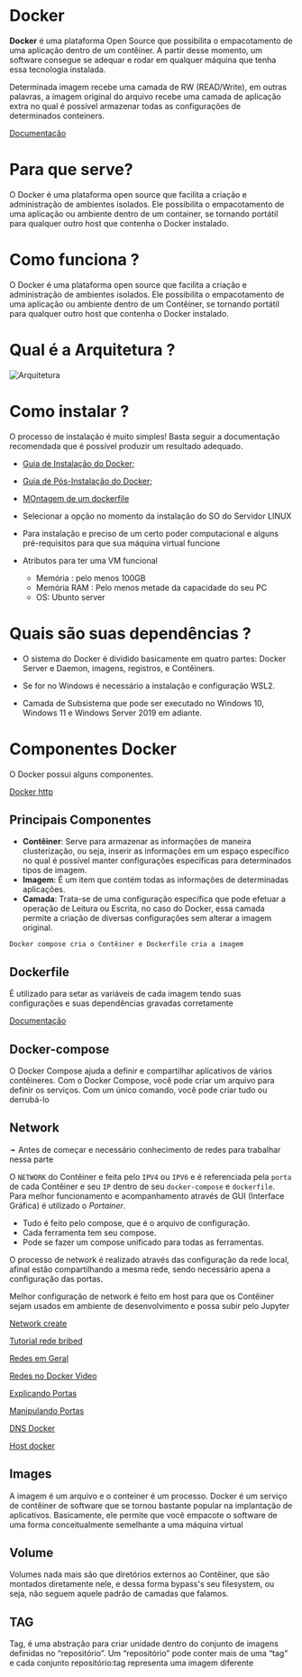 # **Docker**

**Docker** é uma plataforma Open Source que possibilita o empacotamento de uma aplicação dentro de um contêiner. A partir desse momento, um software consegue se adequar e rodar em qualquer máquina que tenha essa tecnologia instalada.

Determinada imagem recebe uma camada de RW (READ/Write), em outras palavras, a imagem original do arquivo recebe uma camada de aplicação extra no qual é possível armazenar todas as configurações de determinados conteiners.

[Documentação](https://docs.docker.com/)

# **Para que serve?**

O Docker é uma plataforma open source que facilita a criação e administração de ambientes isolados. Ele possibilita o empacotamento de uma aplicação ou ambiente dentro de um container, se tornando portátil para qualquer outro host que contenha o Docker instalado.

# **Como funciona ?**

O Docker é uma plataforma open source que facilita a criação e administração de ambientes isolados. Ele possibilita o empacotamento de uma aplicação ou ambiente dentro de um Contêiner, se tornando portátil para qualquer outro host que contenha o Docker instalado.

# **Qual é a Arquitetura ?**

![Arquitetura](Img/Arquitetura.png)

# **Como instalar ?**

O processo de instalação é muito simples!
Basta seguir a documentação recomendada que é possível produzir um resultado adequado.

- [Guia de Instalação do Docker](https://docs.docker.com/engine/install/ubuntu/);
- [Guia de Pós-Instalação do Docker](https://docs.docker.com/engine/install/linux-postinstall/);
- [MOntagem de um dockerfile](https://www.macoratti.net/19/02/dock_imgfile1.htm)
- Selecionar a opção no momento da instalação do SO do Servidor LINUX

- Para instalação e preciso de um certo poder computacional e alguns pré-requisitos para que sua máquina virtual funcione

- Atributos para ter uma VM funcional
  - Memória : pelo menos 100GB
  - Memória RAM : Pelo menos metade da capacidade do seu PC
  - OS: Ubunto server


# **Quais são suas dependências ?**

- O sistema do Docker é dividido basicamente em quatro partes: Docker Server e Daemon, imagens, registros, e Contêiners.

- Se for no Windows é necessário a instalação e configuração WSL2.

- Camada de Subsistema que pode ser executado no Windows 10, Windows 11 e Windows Server 2019 em adiante.

# **Componentes Docker**

O Docker possui alguns componentes.

[Docker http](https://docs.docker.com/desktop/networking/#use-cases-and-workarounds)

## **Principais Componentes**

- **Contêiner**: Serve para armazenar as informações de maneira clusterização, ou seja, inserir as informações em um espaço específico no qual é possível manter configurações específicas para determinados tipos de imagem.
- **Imagem**: É um item que contém todas as informações de determinadas aplicações.
- **Camada**: Trata-se de uma configuração específica que pode efetuar a operação de Leitura ou Escrita, no caso do Docker, essa camada permite a criação de diversas configurações sem alterar a imagem original.



`Docker compose cria o Contêiner e Dockerfile cria a imagem`

## **Dockerfile**

É utilizado para setar as variáveis de cada imagem tendo suas configurações e suas dependências gravadas corretamente

[Documentação](https://docs.docker.com/engine/reference/builder/)

## **Docker-compose**

O Docker Compose ajuda a definir e compartilhar aplicativos de vários contêineres. Com o Docker Compose, você pode criar um arquivo para definir os serviços. Com um único comando, você pode criar tudo ou derrubá-lo

## **Network**

&#10139; Antes de começar e necessário conhecimento de redes para trabalhar nessa parte

O `NETWORK` do Contêiner e feita pelo `IPV4` ou `IPV6` e é referenciada pela `porta` de cada Contêiner e seu `IP` dentro de seu `docker-compose` e `dockerfile`. Para melhor funcionamento e acompanhamento através de GUI (Interface Gráfica) é utilizado o _Portainer_.

- Tudo é feito pelo compose, que é o arquivo de configuração.
- Cada ferramenta tem seu compose.
- Pode se fazer um compose unificado para todas as ferramentas.

O processo de network é realizado através das configuração da rede local, afinal estão compartilhando a mesma rede, sendo necessário apena a configuração das portas.

Melhor configuração de network é feito em host para que os Contêiner sejam usados em ambiente de desenvolvimento e possa subir pelo Jupyter

[Network create](https://docs.docker.com/engine/reference/commandline/network_create/)

[Tutorial rede bribed](https://docs.docker.com/network/network-tutorial-standalone/)

[Redes em Geral](https://stack.desenvolvedor.expert/appendix/docker/rede.html)

[Redes no Docker Video](https://www.youtube.com/watch?v=OmZdItNjWNY)

[Explicando Portas](https://www.youtube.com/watch?v=6by0pCRQdsI)

[Manipulando Portas](https://www.youtube.com/watch?v=PMhXNkwbRis)

[DNS Docker](https://www.youtube.com/watch?v=0OzLFvklZas&list=PLg7nVxv7fa6dxsV1ftKI8FAm4YD6iZuI4&index=7)

[Host docker](https://docs.docker.com/network/network-tutorial-host/)

## **Images**

A imagem é um arquivo e o conteiner é um processo. Docker é um serviço de contêiner de software que se tornou bastante popular na implantação de aplicativos. Basicamente, ele permite que você empacote o software de uma forma conceitualmente semelhante a uma máquina virtual

## **Volume**

Volumes nada mais são que diretórios externos ao Contêiner, que são montados diretamente nele, e dessa forma bypass's seu filesystem, ou seja, não seguem aquele padrão de camadas que falamos.

## **TAG**

Tag, é uma abstração para criar unidade dentro do conjunto de imagens definidas no “repositório”. Um “repositório” pode conter mais de uma “tag” e cada conjunto repositório:tag representa uma imagem diferente
